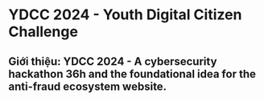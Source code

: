 # YDCC 2024 - Youth Digital Citizen Challenge
## Giới thiệu: YDCC 2024 - A cybersecurity hackathon 36h and the foundational idea for the anti-fraud ecosystem website.
